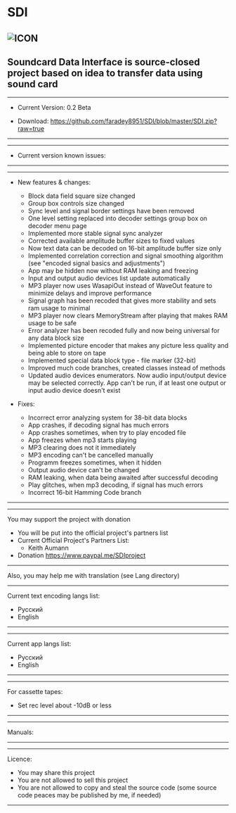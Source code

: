 # SDI 
![ICON](https://i112.fastpic.ru/big/2020/0527/15/8ee92ed9e628774e94b9de0538401315.png)
-----------------------------
Soundcard Data Interface is source-closed project based on idea to transfer data using sound card
-----------------------------

-----------------------------
* Current Version: 0.2 Beta
- Download: https://github.com/faradey8951/SDI/blob/master/SDI.zip?raw=true
-----------------------------

-----------------------------
* Current version known issues:

-----------------------------
-----------------------------
* New features & changes:
  - Block data field square size changed
  - Group box controls size changed
  - Sync level and signal border settings have been removed
  - One level setting replaced into decoder settings group box on decoder menu page
  - Implemented more stable signal sync analyzer
  - Corrected available amplitude buffer sizes to fixed values
  - Now text data can be decoded on 16-bit amplitude buffer size only
  - Implemented correlation correction and signal smoothing algorithm (see "encoded signal basics and adjustments")
  - App may be hidden now without RAM leaking and freezing
  - Input and output audio devices list update automatically
  - MP3 player now uses WasapiOut instead of WaveOut feature to minimize delays and improve performance
  - Signal graph has been recoded that gives more stability and sets ram usage to minimal 
  - MP3 player now clears MemoryStream after playing that makes RAM usage to be safe
  - Error analyzer has been recoded fully and now being universal for any data block size
  - Implemented picture encoder that makes any picture less quality and being able to store on tape
  - Implemented special data block type - file marker (32-bit)
  - Improved much code branches, created classes instead of methods
  - Updated audio devices enumerators. Now audio input/output device may be selected correctly. App can't be run, if at least one output or input audio device doesn't exist

* Fixes:
  - Incorrect error analyzing system for 38-bit data blocks
  - App crashes, if decoding signal has much errors
  - App crashes sometimes, when try to play encoded file
  - App freezes when mp3 starts playing
  - MP3 clearing does not it immediately
  - MP3 encoding can't be cancelled manually
  - Programm freezes sometimes, when it hidden
  - Output audio device can't be changed
  - RAM leaking, when data being awaited after successful decoding
  - Play glitches, when mp3 decoding, if signal has much errors
  - Incorrect 16-bit Hamming Code branch
-----------------------------

-----------------------------
You may support the project with donation
- You will be put into the official project's partners list
- Current Official Project's Partners List:
  * Keith Aumann
- Donation https://www.paypal.me/SDIproject
-----------------------------

Also, you may help me with translation (see Lang directory)

-----------------------------
Current text encoding langs list:
- Русский
- English
-----------------------------

-----------------------------
Current app langs list:
- Русский
- English
-----------------------------

-----------------------------
For cassette tapes:
- Set rec level about -10dB or less
-----------------------------

-----------------------------
Manuals:

-----------------------------

-----------------------------
Licence:
- You may share this project
- You are not allowed to sell this project
- You are not allowed to copy and steal the source code (some source code peaces may be published by me, if needed)
-----------------------------
